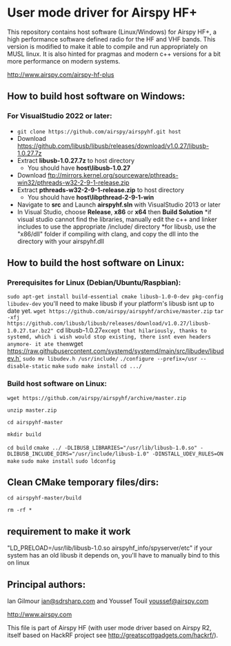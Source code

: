 # User mode driver for Airspy HF+ 

This repository contains host software (Linux/Windows) for Airspy HF+, a high performance software defined radio for the HF and VHF bands. This version is modified to make it able to compile and run appropriately on MUSL linux. It is also hinted for pragmas and modern c++ versions for a bit more performance on modern systems.

http://www.airspy.com/airspy-hf-plus

## How to build host software on Windows:

### For VisualStudio 2022 or later:

* `git clone https://github.com/airspy/airspyhf.git host`
* Download https://github.com/libusb/libusb/releases/download/v1.0.27/libusb-1.0.27.7z
* Extract **libusb-1.0.27.7z** to host directory
  * You should have **host\libusb-1.0.27**
* Download ftp://mirrors.kernel.org/sourceware/pthreads-win32/pthreads-w32-2-9-1-release.zip
* Extract **pthreads-w32-2-9-1-release.zip** to host directory
  * You should have **host\libpthread-2-9-1-win**
* Navigate to **src** and Launch **airspyhf.sln** with VisualStudio 2013 or later
* In Visual Studio, choose **Release**, **x86** or **x64** then **Build Solution**
*if visual studio cannot find the libraries, manually edit the c++ and linker includes to use the appropriate /include/ directory
*for libusb, use the "x86/dll" folder if compiling with clang, and copy the dll into the directory with your airspyhf.dll

## How to build the host software on Linux:

### Prerequisites for Linux (Debian/Ubuntu/Raspbian):


`sudo apt-get install build-essential cmake libusb-1.0-0-dev pkg-config libudev-dev` 
you'll need to make libusb if your platform's libusb isnt up to date yet.
`wget https://github.com/airspy/airspyhf/archive/master.zip`
`tar -xfj https://github.com/libusb/libusb/releases/download/v1.0.27/libusb-1.0.27.tar.bz2"
`cd libusb-1.0.27`
except that hilariously, thanks to systemd, which i wish would stop existing, there isnt even headers anymore- it ate them
`wget https://raw.githubusercontent.com/systemd/systemd/main/src/libudev/libudev.h`
`sudo mv libudev.h /usr/include/`
`./configure --prefix=/usr --disable-static`
 `make`
 `sudo make install`
 `cd .../`

### Build host software on Linux:

`wget https://github.com/airspy/airspyhf/archive/master.zip`

`unzip master.zip`

`cd airspyhf-master`

`mkdir build`

`cd build`
`cmake ../ -DLIBUSB_LIBRARIES="/usr/lib/libusb-1.0.so" -DLIBUSB_INCLUDE_DIRS="/usr/include/libusb-1.0" -DINSTALL_UDEV_RULES=ON`
`make`
`sudo make install`
`sudo ldconfig`

## Clean CMake temporary files/dirs:

`cd airspyhf-master/build`

`rm -rf *`

## requirement to make it work
"LD_PRELOAD=/usr/lib/libusb-1.0.so airspyhf_info/spyserver/etc" if your system has an old libusb it depends on, you'll have to manually bind to this on linux

## Principal authors:

Ian Gilmour <ian@sdrsharp.com> and Youssef Touil <youssef@airspy.com> 


http://www.airspy.com

This file is part of Airspy HF (with user mode driver based on Airspy R2, itself based on HackRF project see http://greatscottgadgets.com/hackrf/).
